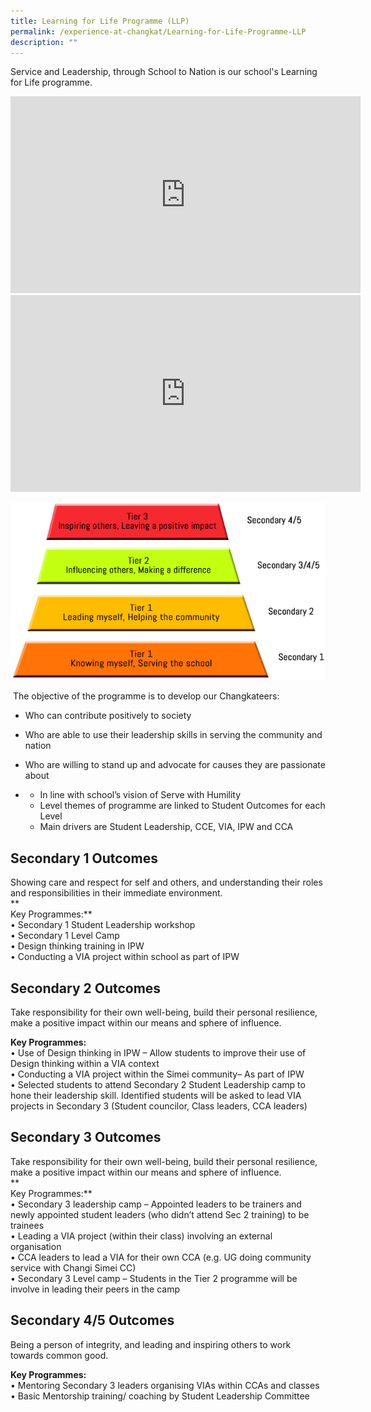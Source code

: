 ```yaml
---
title: Learning for Life Programme (LLP)
permalink: /experience-at-changkat/Learning-for-Life-Programme-LLP
description: ""
---
```

Service and Leadership, through School to Nation is our school's Learning for Life programme.

<iframe width="560" height="315" src="https://www.youtube.com/embed/uXKUyRZUUog" title="YouTube video player" frameborder="0" allow="accelerometer; autoplay; clipboard-write; encrypted-media; gyroscope; picture-in-picture" allowfullscreen></iframe>

<iframe width="560" height="315" src="https://www.youtube.com/embed/wPo0WmnupOs" title="YouTube video player" frameborder="0" allow="accelerometer; autoplay; clipboard-write; encrypted-media; gyroscope; picture-in-picture" allowfullscreen></iframe>

![](/images/for-Life-Pyramid.png)

 The objective of the programme is to develop our Changkateers:

*   Who can contribute positively to society
*   Who are able to use their leadership skills in serving the community and nation
*   Who are willing to stand up and advocate for causes they are passionate about

*   *   In line with school’s vision of Serve with Humility
    *   Level themes of programme are linked to Student Outcomes for each Level
    *   Main drivers are Student Leadership, CCE, VIA, IPW and CCA

Secondary 1 Outcomes
--------------------

Showing care and respect for self and others, and understanding their roles and responsibilities in their immediate environment.  
**  
Key Programmes:**  
• Secondary 1 Student Leadership workshop  
• Secondary 1 Level Camp  
• Design thinking training in IPW  
• Conducting a VIA project within school as part of IPW  
  

Secondary 2 Outcomes
--------------------

Take responsibility for their own well-being, build their personal resilience, make a positive impact within our means and sphere of influence.  
  
**Key Programmes:**  
• Use of Design thinking in IPW – Allow students to improve their use of Design thinking within a VIA context  
• Conducting a VIA project within the Simei community– As part of IPW  
• Selected students to attend Secondary 2 Student Leadership camp to hone their leadership skill. Identified students will be asked to lead VIA projects in Secondary 3 (Student councilor, Class leaders, CCA leaders)  

Secondary 3 Outcomes
--------------------

Take responsibility for their own well-being, build their personal resilience, make a positive impact within our means and sphere of influence.  
**  
Key Programmes:**  
• Secondary 3 leadership camp – Appointed leaders to be trainers and newly appointed student leaders (who didn’t attend Sec 2 training) to be trainees  
• Leading a VIA project (within their class) involving an external organisation  
• CCA leaders to lead a VIA for their own CCA (e.g. UG doing community service with Changi Simei CC)  
• Secondary 3 Level camp – Students in the Tier 2 programme will be involve in leading their peers in the camp  
  

Secondary 4/5 Outcomes
----------------------

Being a person of integrity, and leading and inspiring others to work towards common good.  
  
**Key Programmes:**  
• Mentoring Secondary 3 leaders organising VIAs within CCAs and classes  
• Basic Mentorship training/ coaching by Student Leadership Committee